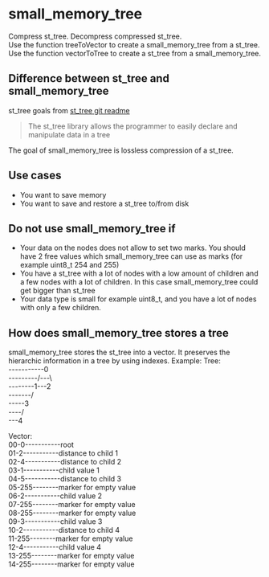 # small_memory_tree

Compress st_tree. Decompress compressed st_tree.  
Use the function treeToVector to create a small_memory_tree from a st_tree.  
Use the function vectorToTree to create a st_tree from a small_memory_tree.

## Difference between st_tree and small_memory_tree

st_tree goals from [st_tree git readme](https://github.com/erikerlandson/st_tree)
> The st_tree library allows the programmer to easily declare and manipulate data in a tree

The goal of small_memory_tree is lossless compression of a st_tree.

## Use cases

- You want to save memory
- You want to save and restore a st_tree to/from disk

## Do not use small_memory_tree if

- Your data on the nodes does not allow to set two marks. You should have 2 free values which small_memory_tree can use
  as marks (for example uint8_t 254 and 255)
- You have a st_tree with a lot of nodes with a low amount of children and a few nodes with a lot of children. In this
  case small_memory_tree could get bigger than st_tree
- Your data type is small for example uint8_t, and you have a lot of nodes with only a few children.

## How does small_memory_tree stores a tree

small_memory_tree stores the st_tree into a vector. It preserves the hierarchic information in a tree by using indexes.
Example:
Tree:  
-----------0  
---------/---\  
--------1---2  
-------/  
-----3  
----/  
---4

Vector:  
00-0-----------root       
01-2-----------distance to child 1  
02-4-----------distance to child 2  
03-1-----------child value 1  
04-5-----------distance to child 3  
05-255--------marker for empty value  
06-2-----------child value 2  
07-255--------marker for empty value  
08-255--------marker for empty value  
09-3-----------child value 3  
10-2-----------distance to child 4  
11-255--------marker for empty value  
12-4-----------child value 4  
13-255--------marker for empty value  
14-255--------marker for empty value  
